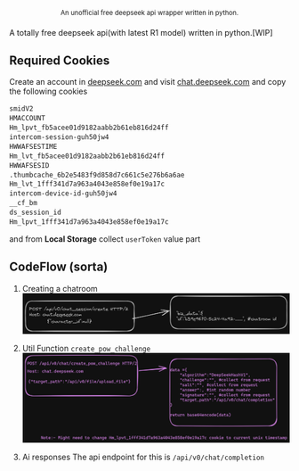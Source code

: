 <p align="center"><sup>An unofficial free deepseek api wrapper written in python.</sup></p>

A totally free deepseek api(with latest R1 model) written in python.[WIP]

## Required Cookies
Create an account in [deepseek.com](https://www.deepseek.com/) and visit [chat.deepseek.com](https://chat.deepseek.com/) and copy the following cookies
```sh
smidV2
HMACCOUNT
Hm_lpvt_fb5acee01d9182aabb2b61eb816d24ff
intercom-session-guh50jw4
HWWAFSESTIME
Hm_lvt_fb5acee01d9182aabb2b61eb816d24ff
HWWAFSESID
.thumbcache_6b2e5483f9d858d7c661c5e276b6a6ae
Hm_lvt_1fff341d7a963a4043e858ef0e19a17c
intercom-device-id-guh50jw4
__cf_bm
ds_session_id
Hm_lpvt_1fff341d7a963a4043e858ef0e19a17c
```
and from **Local Storage** collect ``userToken`` value part

## CodeFlow (sorta)
1. Creating a chatroom
![create chatroom](assets/account.png)

2. Util Function ``create_pow_challenge``
![create_pow_challenge](assets/challenge_pow.png)

3. Ai responses
The api endpoint for this is ``/api/v0/chat/completion``